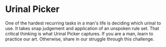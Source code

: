 # Urinal Picker

One of the hardest recurring tasks in a man's life is deciding which urinal to use. It takes snap judgement and application of an unspoken rule set. That critical thinking is what Urinal Picker captures. If you are a man, learn to practice our art. Otherwise, share in our struggle through this challenge.